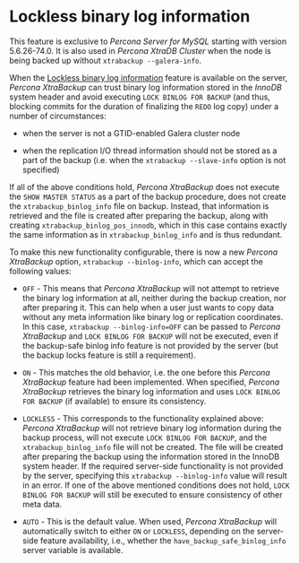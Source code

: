 # Lockless binary log information

This feature is exclusive to *Percona Server for MySQL* starting with version
5.6.26-74.0. It is also used in *Percona XtraDB Cluster* when the
node is being backed up without `xtrabackup --galera-info`.

When the [Lockless binary log information](https://www.percona.com/doc/percona-server/5.6/management/backup_locks.html#backup-safe-binlog-information)
feature is available on the server, *Percona XtraBackup* can trust
binary log information stored in the *InnoDB* system header and avoid executing
`LOCK BINLOG FOR BACKUP` (and thus, blocking commits for the duration of
finalizing the `REDO` log copy) under a number of circumstances:

* when the server is not a GTID-enabled Galera cluster node

* when the replication I/O thread information should not be stored as a part of
the backup (i.e. when the `xtrabackup --slave-info` option is not
specified)

If all of the above conditions hold, *Percona XtraBackup* does not execute the `SHOW MASTER STATUS` as a part of the backup procedure, does not create the `xtrabackup_binlog_info` file on backup. Instead, that information is
retrieved and the file is created after preparing the backup, along with
creating `xtrabackup_binlog_pos_innodb`, which in this case contains
exactly the same information as in `xtrabackup_binlog_info` and is thus
redundant.

To make this new functionality configurable, there is now a new *Percona
XtraBackup* option, `xtrabackup --binlog-info`, which can accept the
following values:

* `OFF` - This means that *Percona XtraBackup* will not attempt to retrieve
the binary log information at all, neither during the backup creation, nor
after preparing it. This can help when a user just wants to copy data without
any meta information like binary log or replication coordinates. In this
case, `xtrabackup --binlog-info=OFF` can be passed to *Percona XtraBackup* and `LOCK BINLOG FOR BACKUP` will not be executed, even if the backup-safe binlog info feature is not provided by the server (but the backup locks feature is still a requirement).

* `ON` - This matches the old behavior, i.e. the one before this *Percona XtraBackup* feature had been implemented. When specified, *Percona XtraBackup* retrieves the binary log information and uses `LOCK BINLOG FOR BACKUP` (if available) to ensure its consistency.

* `LOCKLESS` - This corresponds to the functionality explained above:
*Percona XtraBackup* will not retrieve binary log information during the
backup process, will not execute `LOCK BINLOG FOR BACKUP`, and the
`xtrabackup_binlog_info` file will not be created. The file will be
created after preparing the backup using the information stored in the InnoDB
system header. If the required server-side functionality is not provided by
the server, specifying this `xtrabackup --binlog-info` value will
result in an error. If one of the above mentioned conditions does not hold,
`LOCK BINLOG FOR BACKUP` will still be executed to ensure consistency of
other meta data.

* `AUTO` - This is the default value. When used, *Percona XtraBackup* will
automatically switch to either `ON` or `LOCKLESS`, depending on the
server-side feature availability, i.e., whether the
`have_backup_safe_binlog_info` server variable is available.
